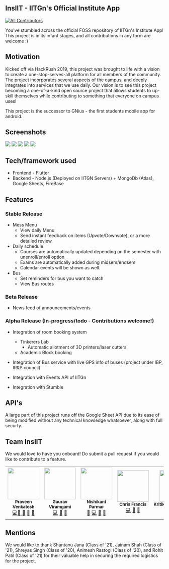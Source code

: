 ## InsIIT - IITGn's Official Institute App
<!-- ALL-CONTRIBUTORS-BADGE:START - Do not remove or modify this section -->
[![All Contributors](https://img.shields.io/badge/all_contributors-6-orange.svg?style=flat-square)](#contributors-)
<!-- ALL-CONTRIBUTORS-BADGE:END -->

You've stumbled across the official FOSS repository of IITGn's Institute App! This project is in its infant stages, and all contributions in any form are welcome :)

## Motivation
Kicked off via HackRush 2019, this project was brought to life with a vision to create a one-stop-serves-all platform for all members of the community. The project incorporates several aspects of the campus, and deeply integrates into services that we use daily. Our vision is to see this project becoming a one-of-a-kind open source project that allows students to up-skill themselves while contributing to something that everyone on campus uses!


This project is the successor to GNius - the first students mobile app for android.
## Screenshots
![](readmeImages/darkMode.jpeg)
![](readmeImages/mess.jpeg)
![](readmeImages/map.jpeg)
![](readmeImages/schedule.jpeg)
![](readmeImages/contacts.jpeg)

## Tech/framework used
- Frontend - Flutter
- Backend - Node.js (Deployed on IITGN Servers) + MongoDb (Atlas), Google Sheets, FireBase

## Features
### Stable Release
- Mess Menu
  - View daily Menu
  - Send instant feedback on items (Upvote/Downvote), or a more detailed review.
- Daily schedule 
  - Courses are automatically updated depending on the semester with unenroll/enroll option
  - Exams are automatically added during midsem/endsem
  - Calendar events will be shown as well.
- Bus
  - Set reminders for bus you want to catch
  - View Bus routes

### Beta Release
- News feed of announcements/events


### Alpha Release (In-progress/todo - Contributions welcome!)
- Integration of room booking system 
  - Tinkerers Lab
    - Automatic allotment of 3D printers/laser cutters
  - Academic Block booking

- Integration of Bus service with live GPS info of buses (project under IBP, IR&P council)
- Integration with Events API of IITGn
- Integration with Stumble


## API's
A large part of this project runs off the Google Sheet API due to its ease of being modified without any technical knowledge whatsoever, along with full securty. 


## Team InsIIT
We would love to have you onboard! Do submit a pull request if you would like to contribute to a feature.

<!-- ALL-CONTRIBUTORS-LIST:START - Do not remove or modify this section -->
<!-- prettier-ignore-start -->
<!-- markdownlint-disable -->
<table>
  <tr>
    <td align="center"><a href="http://praveenvnktsh.github.io"><img src="https://avatars0.githubusercontent.com/u/30774147?v=4?s=100" width="100px;" alt=""/><br /><sub><b>Praveen Venkatesh</b></sub></a><br /><a href="https://github.com/praveenVnktsh/IITGN-Institute-App/commits?author=praveenVnktsh" title="Code">💻</a><a href="#ideas-Gaurav7214" title="Ideas, Planning, & Feedback">🤔 <a href="https://github.com/praveenVnktsh/IITGN-Institute-App/commits?author=praveenVnktsh" title="Documentation">📖</a> <a href="#design-praveenVnktsh" title="Design">🎨</a> <a href="#maintenance-praveenVnktsh" title="Maintenance">🚧</a></td>
     <td align="center"><a href="https://github.com/GauravViramgami"><img src="https://avatars2.githubusercontent.com/u/58519896?v=4?s=100" width="100px;" alt=""/><br /><sub><b>Gaurav Viramgami</b></sub></a><br /><a href="https://github.com/praveenVnktsh/IITGN-Institute-App/commits?author=Gaurav7214" title="Code">💻</a> <a href="#ideas-Gaurav7214" title="Ideas, Planning, & Feedback">🤔</a> <a href="#maintenance-Gaurav7214" title="Maintenance">🚧</a></td>
    <td align="center"><a href="https://github.com/nishikantparmariam"><img src="https://avatars1.githubusercontent.com/u/7736252?v=4?s=100" width="100px;" alt=""/><br /><sub><b>Nishikant Parmar</b></sub></a><br /><a href="https://github.com/praveenVnktsh/IITGN-Institute-App/commits?author=nishikantparmariam" title="Documentation">📖</a> <a href="https://github.com/praveenVnktsh/IITGN-Institute-App/commits?author=nishikantparmariam" title="Code">💻</a> <a href="#ideas-nishikantparmariam" title="Ideas, Planning, & Feedback">🤔</a> <a href="#maintenance-nishikantparmariam" title="Maintenance">🚧</a></td>
    <td align="center"><a href="http://linkedin.com/in/chrisfrancis09"><img src="https://avatars0.githubusercontent.com/u/46838731?v=4?s=100" width="100px;" alt=""/><br /><sub><b>Chris Francis</b></sub></a><br /><a href="https://github.com/praveenVnktsh/IITGN-Institute-App/commits?author=frank-chris" title="Code">💻</a> <a href="#ideas-frank-chris" title="Ideas, Planning, & Feedback">🤔</a> <a href="#design-frank-chris" title="Design">🎨</a></td>
    <td align="center"><a href="https://github.com/KritikaKumawat3108"><img src="https://avatars3.githubusercontent.com/u/57754090?v=4?s=100" width="100px;" alt=""/><br /><sub><b>KritikaKumawat3108</b></sub></a><br /><a href="https://github.com/praveenVnktsh/IITGN-Institute-App/commits?author=KritikaKumawat3108" title="Code">💻</a> <a href="#maintenance-KritikaKumawat3108" title="Maintenance">🚧</a></td>
        <td align="center"><a href="https://github.com/27Anurag"><img src="https://avatars1.githubusercontent.com/u/56363215?v=4?s=100" width="100px;" alt=""/><br /><sub><b>27Anurag</b></sub></a><br /><a href="https://github.com/praveenVnktsh/IITGN-Institute-App/commits?author=27Anurag" title="Code">💻</a> <a href="#maintenance-27Anurag" title="Maintenance">🚧</a></td>
  </tr>
</table>

<!-- markdownlint-restore -->
<!-- prettier-ignore-end -->

<!-- ALL-CONTRIBUTORS-LIST:END -->


## Mentions

We would like to thank  Shantanu Jana (Class of '21), Jainam Shah (Class of '21), Shreyas Singh (Class of '20), Animesh Rastogi (Class of '20), and Rohit Patil (Class of '21) for their valuable help in securing the required logistics for the project.

